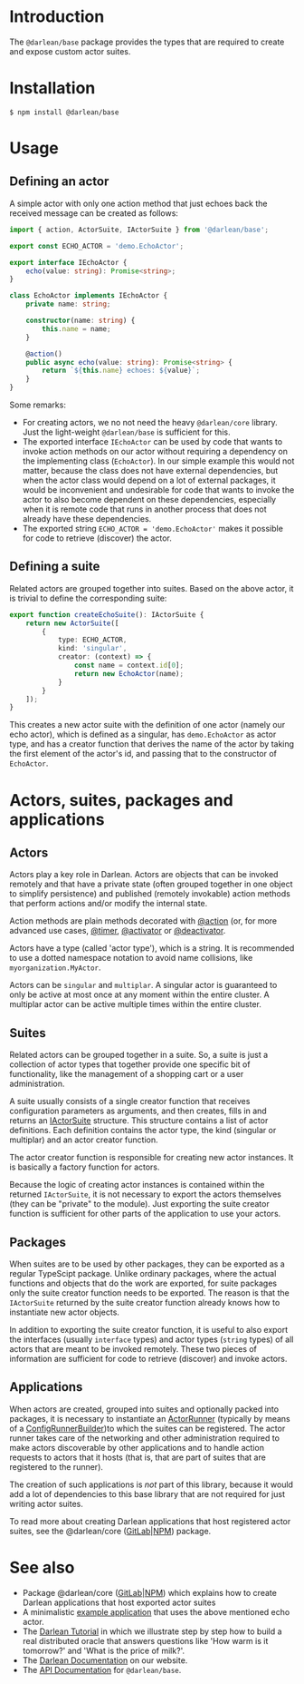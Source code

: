 # Introduction

The `@darlean/base` package provides the types that are required to create and expose custom actor suites.

# Installation

```
$ npm install @darlean/base
```
# Usage

## Defining an actor

A simple actor with only one action method that just echoes back the received message can be created as follows:
```ts
import { action, ActorSuite, IActorSuite } from '@darlean/base';

export const ECHO_ACTOR = 'demo.EchoActor';

export interface IEchoActor {
    echo(value: string): Promise<string>;
}

class EchoActor implements IEchoActor {
    private name: string;

    constructor(name: string) {
        this.name = name;
    }

    @action()
    public async echo(value: string): Promise<string> {
        return `${this.name} echoes: ${value}`;
    }
}
```

Some remarks:
* For creating actors, we no not need the heavy `@darlean/core` library. Just the light-weight `@darlean/base` is sufficient for this.
* The exported interface `IEchoActor` can be used by code that wants to invoke action methods on our actor without
  requiring a dependency on the implementing class (`EchoActor`). In our simple example this would not matter, because
  the class does not have external dependencies, but when the actor class would depend on a lot of external packages,
  it would be inconvenient and undesirable for code that wants to invoke the actor to also become dependent on these
  dependencies, especially when it is remote code that runs in another process that does not already have these dependencies.
* The exported string `ECHO_ACTOR = 'demo.EchoActor'` makes it possible for code to retrieve (discover) the actor.

## Defining a suite

Related actors are grouped together into suites. Based on the above actor, it is trivial to define the corresponding suite:
```ts
export function createEchoSuite(): IActorSuite {
    return new ActorSuite([
        {
            type: ECHO_ACTOR,
            kind: 'singular',
            creator: (context) => {
                const name = context.id[0];
                return new EchoActor(name);
            }
        }
    ]);
}
```

This creates a new actor suite with the definition of one actor (namely our echo actor), which is defined as a singular,
has `demo.EchoActor` as actor type, and has a creator function that derives the name of the actor by taking the first
element of the actor's id, and passing that to the constructor of `EchoActor`.

# Actors, suites, packages and applications

## Actors

Actors play a key role in Darlean. Actors are objects that can be invoked remotely and that have a private state (often grouped together in one object to simplify persistence) 
and published (remotely invokable) action methods that perform actions and/or modify the internal state.

Action methods are plain methods decorated with [@action](https://docs.darlean.io/latest/@darlean_base.html#action) (or, for more advanced use cases, 
[@timer](https://docs.darlean.io/latest/@darlean_base.html#timer), [@activator](https://docs.darlean.io/latest/@darlean_base.html#activator) or [@deactivator](https://docs.darlean.io/latest/@darlean_base.html#activator).

Actors have a type (called 'actor type'), which is a string. It is recommended to use a dotted namespace notation to avoid name collisions, like `myorganization.MyActor`.

Actors can be `singular` and `multiplar`. A singular actor is guaranteed to only be active at most once at any moment within the entire cluster. A multiplar actor can
be active multiple times within the entire cluster.

## Suites

Related actors can be grouped together in a suite. So, a suite is just a collection of actor types that together provide one specific bit of functionality, like the
management of a shopping cart or a user administration.

A suite usually consists of a single creator function that receives configuration parameters as arguments, and then creates, fills in and returns an [IActorSuite](https://docs.darlean.io/latest/IActorSuite.html)
structure. This structure contains a list of actor definitions. Each definition contains the actor type, the kind (singular or multiplar) and an actor creator function.

The actor creator function is responsible for creating new actor instances. It is basically a factory function for actors.

Because the logic of creating actor instances is contained within the returned `IActorSuite`, it is not necessary to export the actors themselves (they can be "private" to the module). 
Just exporting the suite creator function is sufficient for other parts of the application to use your actors.

## Packages

When suites are to be used by other packages, they can be exported as a regular TypeScipt package. Unlike ordinary packages, where the actual functions and objects that
do the work are exported, for suite packages only the suite creator function needs to be exported. The reason is that the `IActorSuite` returned by the suite creator function
already knows how to instantiate new actor objects.

In addition to exporting the suite creator function, it is useful to also export the interfaces (usually `interface` types) and actor types (`string` types) of all actors that are
meant to be invoked remotely. These two pieces of information are sufficient for code to retrieve (discover) and invoke actors.

## Applications

When actors are created, grouped into suites and optionally packed into packages, it is necessary to instantiate an [ActorRunner](https://docs.darlean.io/latest/ActorRunner.html) 
(typically by means of a [ConfigRunnerBuilder](https://docs.darlean.io/latest/ConfigRunnerBuilder.html))to which
the suites can be registered. The actor runner takes care of the networking and other administration required to make actors discoverable by other applications and to handle action requests
to actors that it hosts (that is, that are part of suites that are registered to the runner).

The creation of such applications is *not* part of this library, because it would add a lot of dependencies to this base library that are not required for just writing actor suites.

To read more about creating Darlean applications that host registered actor suites, see the @darlean/core ([GitLab](https://gitlab.com/darlean/javascript/repo/-/tree/main/core)|[NPM](https://www.npmjs.com/package/@darlean/core)) package.



# See also
* Package @darlean/core ([GitLab](https://gitlab.com/darlean/javascript/repo/-/tree/main/core)|[NPM](https://www.npmjs.com/package/@darlean/core)) which explains how to create Darlean applications that host exported actor suites
* A minimalistic [example application](https://gitlab.com/darlean/javascript/repo/-/tree/main/examples/src/core/) that uses the above mentioned echo actor.
* The [Darlean Tutorial](https://gitlab.com/darlean/javascript/repo/-/tree/main/examples/src/oracle/1_the_basics/) in which we illustrate step by step how to build a real distributed oracle that answers questions like 'How warm is it tomorrow?' and 'What is the price of milk?'.
* The [Darlean Documentation](https://darlean.io/documentation/) on our website.
* The [API Documentation](https://docs.darlean.io/latest/@darlean_base.html) for `@darlean/base`.
